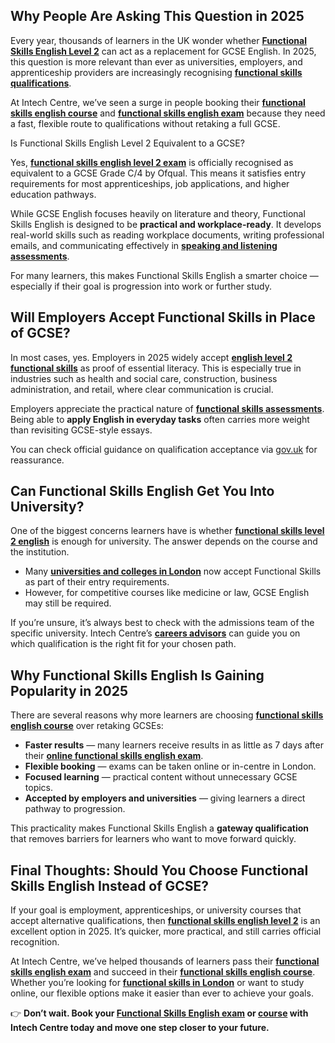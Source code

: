 ## Why People Are Asking This Question in 2025

Every year, thousands of learners in the UK wonder whether **[Functional Skills English Level 2](https://www.intechcentre.com/functional-skills-english-level-2-exam)** can act as a replacement for GCSE English. In 2025, this question is more relevant than ever as universities, employers, and apprenticeship providers are increasingly recognising **[functional skills qualifications](https://www.intechcentre.com/functional-skills-course)**.

At Intech Centre, we’ve seen a surge in people booking their **[functional skills english course](https://www.intechcentre.com/functional-skills-english-online-course)** and **[functional skills english exam](https://www.intechcentre.com/book-functional-skills-exam)** because they need a fast, flexible route to qualifications without retaking a full GCSE.

Is Functional Skills English Level 2 Equivalent to a GCSE?

Yes, **[functional skills english level 2 exam](https://www.intechcentre.com/functional-skills-english-level-2-exam)** is officially recognised as equivalent to a GCSE Grade C/4 by Ofqual. This means it satisfies entry requirements for most apprenticeships, job applications, and higher education pathways.

While GCSE English focuses heavily on literature and theory, Functional Skills English is designed to be **practical and workplace-ready**. It develops real-world skills such as reading workplace documents, writing professional emails, and communicating effectively in **[speaking and listening assessments](https://www.intechcentre.com/functional-skills-english-online-course)**.

For many learners, this makes Functional Skills English a smarter choice — especially if their goal is progression into work or further study.

## Will Employers Accept Functional Skills in Place of GCSE?

In most cases, yes. Employers in 2025 widely accept **[english level 2 functional skills](https://www.intechcentre.com/pass-functional-skills)** as proof of essential literacy. This is especially true in industries such as health and social care, construction, business administration, and retail, where clear communication is crucial.

Employers appreciate the practical nature of **[functional skills assessments](https://www.intechcentre.com/functional-skills-course)**. Being able to **apply English in everyday tasks** often carries more weight than revisiting GCSE-style essays.

You can check official guidance on qualification acceptance via [gov.uk](https://www.gov.uk/what-different-qualification-levels-mean) for reassurance.

## Can Functional Skills English Get You Into University?

One of the biggest concerns learners have is whether **[functional skills level 2 english](https://www.intechcentre.com/online-functional-skills-english-exam)** is enough for university. The answer depends on the course and the institution.

* Many **[universities and colleges in London](https://www.intechcentre.com/in-centre-functional-skills-exams-in-london)** now accept Functional Skills as part of their entry requirements.
* However, for competitive courses like medicine or law, GCSE English may still be required.

If you’re unsure, it’s always best to check with the admissions team of the specific university. Intech Centre’s **[careers advisors](https://www.intechcentre.com/about-us)** can guide you on which qualification is the right fit for your chosen path.

## Why Functional Skills English Is Gaining Popularity in 2025

There are several reasons why more learners are choosing **[functional skills english course](https://www.intechcentre.com/functional-skills-english-online-course)** over retaking GCSEs:

* **Faster results** — many learners receive results in as little as 7 days after their **[online functional skills english exam](https://www.intechcentre.com/online-functional-skills-english-exam)**.
* **Flexible booking** — exams can be taken online or in-centre in London.
* **Focused learning** — practical content without unnecessary GCSE topics.
* **Accepted by employers and universities** — giving learners a direct pathway to progression.

This practicality makes Functional Skills English a **gateway qualification** that removes barriers for learners who want to move forward quickly.

## Final Thoughts: Should You Choose Functional Skills English Instead of GCSE?

If your goal is employment, apprenticeships, or university courses that accept alternative qualifications, then **[functional skills english level 2](https://www.intechcentre.com/functional-skills-english-level-2-exam)** is an excellent option in 2025. It’s quicker, more practical, and still carries official recognition.

At Intech Centre, we’ve helped thousands of learners pass their **[functional skills english exam](https://www.intechcentre.com/book-functional-skills-exam)** and succeed in their **[functional skills english course](https://www.intechcentre.com/functional-skills-english-online-course)**. Whether you’re looking for **[functional skills in London](https://www.intechcentre.com/in-centre-functional-skills-exams-in-london)** or want to study online, our flexible options make it easier than ever to achieve your goals.

👉 **Don’t wait. Book your [Functional Skills English exam](https://www.intechcentre.com/book-functional-skills-exam) or [course](https://www.intechcentre.com/functional-skills-english-online-course) with Intech Centre today and move one step closer to your future.**

